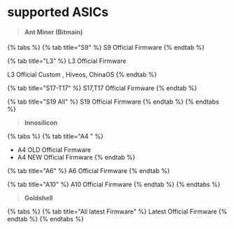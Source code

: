 # supported ASICs

> #### Ant Miner (Bitmain) <a href="#antminer" id="antminer"></a>

{% tabs %}
{% tab title="S9" %}
S9 Official Firmware
{% endtab %}

{% tab title="L3" %}
L3 Official Firmware

L3 Official Custom , Hiveos, ChinaOS&#x20;
{% endtab %}

{% tab title="S17-T17" %}
S17,T17 Official Firmware
{% endtab %}

{% tab title="S19 All" %}
S19 Official Firmware
{% endtab %}
{% endtabs %}

> **Innosilicon**

{% tabs %}
{% tab title="A4 " %}
* A4 OLD Official Firmware
* A4 NEW Official Firmware
{% endtab %}

{% tab title="A6" %}
A6 Official Firmware
{% endtab %}

{% tab title="A10" %}
A10 Official Firmware
{% endtab %}
{% endtabs %}

> **Goldshell**

{% tabs %}
{% tab title="All latest Firmware" %}
Latest Official Firmware
{% endtab %}
{% endtabs %}
